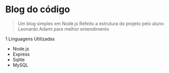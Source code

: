 # Blog do código
> Um blog simples em Node.js
> Refeito a estrutura do projeto pelo aluno Leonardo Adami para melhor entendimento 

1 Linguagens Utilizadas

- Node.js
- Express
- Sqlite
- MySQL
